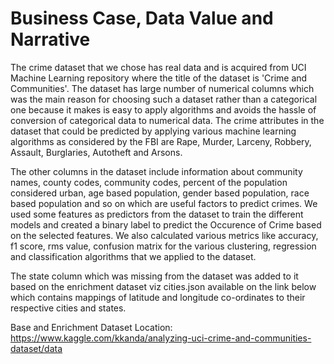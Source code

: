 # Business Case, Data Value and Narrative
The crime dataset that we chose has real data and is acquired from UCI Machine Learning repository where the title of the dataset is 'Crime and Communities'. The dataset has large number of numerical columns which was the main reason for choosing such a dataset rather than a categorical one because it makes is easy to apply algorithms and avoids the hassle of conversion of categorical data to numerical data. The crime attributes in the dataset that could be predicted by applying various machine learning algorithms as considered by the FBI are Rape, Murder, Larceny, Robbery, Assault, Burglaries, Autotheft and Arsons.

The other columns in the dataset include information about community names, county codes, community codes, percent of the population considered urban, age based population, gender based population, race based population and so on which are useful factors to predict crimes. We used some features as predictors from the dataset to train the different models and created a binary label to predict the Occurence of Crime based on the selected features. We also calculated various metrics like accuracy, f1 score, rms value, confusion matrix for the various clustering, regression and classification algorithms that we applied to the dataset.

The state column which was missing from the dataset was added to it based on the enrichment dataset viz cities.json available on the link below which contains mappings of latitude and longitude co-ordinates to their respective cities and states.

Base and Enrichment Dataset Location: https://www.kaggle.com/kkanda/analyzing-uci-crime-and-communities-dataset/data
